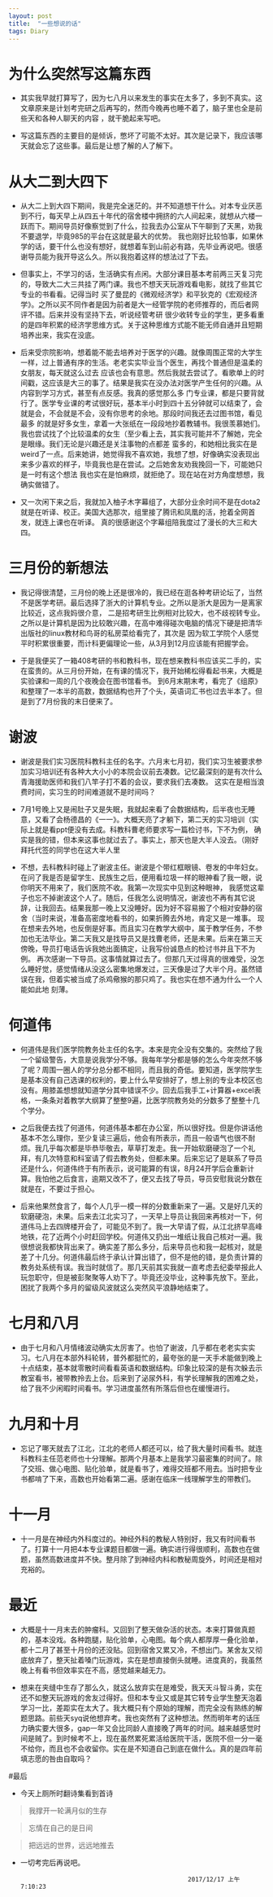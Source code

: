 ```yaml
---
layout: post
title:  "一些想说的话"
tags: Diary
---
```

# 为什么突然写这篇东西

- 其实我早就打算写了，因为七八月以来发生的事实在太多了，多到不真实。这文章原来是计划考完研之后再写的，然而今晚再也睡不着了，脑子里也全是前些天和各种人聊天的内容
，就干脆起来写吧。

- 写这篇东西的主要目的是倾诉，憋坏了可能不太好。其次是记录下，我应该哪天就会忘了这些事。最后是让想了解的人了解下。

# 从大二到大四下

- 从大二上到大四下期间，我是完全迷茫的。并不知道想干什么。对本专业厌恶到不行，每天早上从四五十年代的宿舍楼中拥挤的六人间起来，就想从六楼一跃而下。期间导员好像察觉到了什么，拉我去办公室从下午聊到了天黑，劝我不要退学，毕竟985的平台在这就是最大的优势。
我也刚好比较怕事，如果休学的话，要干什么也没有想好，就想着车到山前必有路，先毕业再说吧。很感谢导员能为我开导这么久。所以我抱着这样的想法过了下去。

- 但事实上，不学习的话，生活确实有点闲。大部分课目基本考前两三天复习完的，导致大二大三共挂了两门课。我也不想天天玩游戏看电影，就找了些其它专业的书看看。记得当时
买了曼昆的《微观经济学》和平狄克的《宏观经济学》。之所以买不同作者是因为前者是大一经管学院的老师推荐的，而后者网评不错。后来并没有坚持下去，听说经管考研
很少收转专业的学生，更多看重的是四年积累的经济学思维方式。关于这种思维方式能不能无师自通并且短期培养出来，我实在没底。

- 后来受宗院影响，想着能不能去培养对于医学的兴趣。就像周围正常的大学生一样，过上普通有序的生活。老老实实毕业当个医生，再找个普通但是温柔的女朋友，每天就这么过去
应该也会有意思。然后我就去尝试了。看歌单上的时间戳，这应该是大三的事了。结果是我实在没办法对医学产生任何的兴趣。从内容到学习方式，甚至有点反感。我真的感觉那么多
门专业课，都是只要背就行了。医学专业课的考试很好玩，基本半小时到四十五分钟就可以结束了，会就是会，不会就是不会，没有你思考的余地。那段时间我还去过图书馆，看见最多
的就是好多女生，拿着一大张纸在一段段地抄着教辅书。我很羡慕她们。我也尝试找了个比较温柔的女生（至少看上去，其实我可能并不了解她，完全是眼缘。我们无论是兴趣还是关注事物的点都差
蛮多的，和她相比我实在是weird了一点。后来她讲，她觉得我不喜欢她，我想了想，好像确实没表现出来多少喜欢的样子，毕竟我也是在尝试。之后她舍友劝我挽回一下，可能她只是一时有这个想法
我也实在是怕麻烦，就拒绝了。现在站在对方角度想想，我确实做错了。

- 又一次闲下来之后，我就加入柚子木字幕组了，大部分业余时间不是在dota2就是在听译、校正。美国大选那次，组里接了腾讯和凤凰的活，抢着全网首发，就连上课也在听译。
真的很感谢这个字幕组陪我度过了漫长的大三和大四。

# 三月份的新想法

- 我记得很清楚，三月份的晚上还是很冷的，我已经在逛各种考研论坛了，当然不是医学考研。最后选择了浙大的计算机专业。之所以是浙大是因为一是离家比较近，这点我妈很介意，
二是招考研生比例相对比较大，也不歧视转专业。之所以是计算机是因为比较敢兴趣，在高中难得碰次电脑的情况下硬是把清华出版社的linux教材和鸟哥的私房菜给看完了，其次是
因为软工学院个人感觉平时积累很重要，而计科更偏理论一些，从3月到12月应该能有把握学会。

- 于是我便买了一箱408考研的书和教科书，现在想来教科书应该买二手的，实在蛮贵的。从三月份开始，在有课的情况下，我开始稀松得看起书来，大概是实验课和一周的几个夜晚会在图书馆看书。
到6月末期末考，看完了《组原》和整理了一本半的高数，数据结构也开了个头，英语词汇书也过去半本了。但是到了7月份我的末日便来了。

# 谢波

- 谢波是我们实习医院科教科主任的名字。六月末七月初，我们实习生被要求参加实习培训还有各种大大小小的本院会议前去凑数。记忆最深刻的是有次什么青海援助医师和我们八竿子打不着的会议，要求我们去凑数。
这实在是相当浪费时间，实习生的时间难道就不是时间吗？

- 7月1号晚上又是闹肚子又是失眠，我就起来看了会数据结构，后半夜也无睡意，又看了会杨德昌的《一一》。大概天亮了才躺下，第二天的实习培训（实际上就是看ppt便没有去成。科教科曹老师要求写一篇检讨书，下不为例，
确实是我的错，但本来这事也就过去了。事实上，那天也是大半人没去。（刚好拜托代签的同学也在这大半人里

- 不想，去科教科时碰上了谢波主任。谢波是个带红框眼镜、卷发的中年妇女。在问了我是否是留学生、民族生之后，便用看垃圾一样的眼神看了我一眼，说你明天不用来了，我们医院不收。我第一次现实中见到这种眼神，
我感觉这辈子也忘不掉谢波这个人了。随后，任我怎么说明情况，谢波也不再有其它说辞，让我回去。结果我那一晚上又没睡好。因为好不容易搬了个相对安静的宿舍（当时来说，准备高密度地看书的，如果折腾去外地，肯定又是一堆事。
现在想来去外地，也反倒是好事。而且实习在教学大纲中，属于教学任务，不参加也无法毕业。第二天我又是找导员又是找曹老师，还是未果。后来在第三天傍晚，导员打电话告诉我她出面搞定，让我写份诚恳点的检讨书并且下不为例。
再次感谢一下导员。这事情就算过去了。但那几天过得真的很难受，没怎么睡好觉，感觉情绪从没这么密集地爆发过，三天像是过了大半个月。虽然错误在我，但着实被当成了杀鸡儆猴的那只鸡了。我也实在想不通为什么一个人能如此地
刻薄。

# 何道伟

- 何道伟是我们医学院教务处主任的名字。本来是完全没有交集的。突然给了我一个留级警告，大意是说我学分不够。我每年学分都是够的怎么今年突然不够了呢？周围一圈人的学分总分都不相同，而且我的奇低。要知道，医学院学生是基本没有自己选课的权利的，要上什么早安排好了，想上别的专业本校区也没有。用膝盖想想就知道学分其中错误不少。回去后我手工+计算器+excel表格，一条条对着教学大纲算了整整9遍，比医学院教务处的分数多了整整十几个学分。

- 之后我便去找了何道伟，何道伟基本都在办公室，所以很好找。但是你讲话他基本不怎么理你，至少复读三遍后，他会有所表示，而且一般语气也很不耐烦。我几乎每次都是毕恭毕敬去，草草打发走。我一开始软磨硬泡了一个礼拜，有几次特意和科室请了假去教务处，但都未果。后来忘记了是联系了导员还是什么，何道伟终于有所表示，说可能算的有误，8月24开学后会重新计算。我怕他之后食言，逾期又改不了，便又去找了导员，导员安慰我说分数在就是在，不要过于担心。

- 后来他果然食言了，每个人几乎一模一样的分数重新来了一遍。又是好几天的软磨硬泡，未果。后来去江北实习了，一天早上导员让我回来再核对一下，何道伟马上去四牌楼开会了，可能见不到了。我一大早请了假，从江北挤早高峰地铁，花了近两个小时赶回学校。何道伟又扔出一堆纸让我自己核对一遍。我很想说我都快背出来了。确实差了那么多分，后来导员也和我一起核对，就是差了十几分。何道伟最后终于承认计算出错了，但不是他的错，是负责计算的教务处系统有误。我当时就信了。那几天前其实我就一直考虑去纪委举报此人玩忽职守，但是被彭聚聚等人劝下了。毕竟还没毕业，这种事先放下。至此，困扰了我两个多月的留级风波就这么突然风平浪静地结束了。

# 七月和八月

- 由于七月和八月情绪波动确实太厉害了。也怕了谢波，几乎都在老老实实实习。七八月在本部外科轮转，普外都挺忙的，最夸张的是一天手术能做到晚上十点结束，基本就零散时间看看英语和数据结构。印象比较深的是有次躲去示教室看书，被带教拎去上台。后来到了泌尿外科，有学长理解我的困难之处，给了我不少闲暇时间看书。学习进度虽然有所落后但也在缓慢进行。

# 九月和十月

- 忘记了哪天就去了江北，江北的老师人都还可以，给了我大量时间看书。就连科教科主任范老师也十分理解。那两个月基本上是我学习最密集的时间了。除了交班、做心电图、贴化验单，就是看书了，难得交班都不用去。当时把专业书都啃了下来，高数也开始看第二遍。感谢在临床一线理解学生的带教们。

# 十一月

- 十一月是在神经内外科度过的。神经外科的教秘人特别好，我又有时间看书了。打算十一月把4本专业课题目都做一遍。确实进行得很顺利，高数也在做题，虽然高数进度并不快。整月除了到神经内科和教秘周旋外，时间还是相对充裕的。

# 最近

- 大概是十一月末去的肿瘤科。又回到了整天做杂活的状态。本来打算做真题的，基本没戏。各种跑腿，贴化验单，心电图。每个病人都厚厚一叠化验单，都十二月了甚至十月份的还没贴。回到宿舍又累又冷，不想出门。某舍友又彻底放弃了，整天扯着嗓门玩游戏，实在是想直接倒头就睡。进度真的，我虽然晚上有看书但效率实在不高，感觉越来越无力。

- 想来在夹缝中生存了那么久，就这么放弃实在是难受，我天天斗智斗勇，实在还不如整天玩游戏的舍友过得好。但和本专业又或是其它转专业学生整天泡着学习一比，差距实在太大了。我大概只有个原始的理解，而完全没有熟练的解题思路。前些天syq说他想弃考。我也突然有了这种想法。然而明年考的话压力确实要大很多，gap一年又会比同龄人直接晚了两年的时间。越来越感觉时间是贼了。到时候考不上，现在虽然累死累活给医院干活，医院不但一分一毫不给你，而且也不会收留你。实在是不知道自己到底在做什么。真的是四年前填志愿的咎由自取吗？

#最后

- 今天上厕所时翻诗集看到首诗

> 我撑开一轮满月似的生存

> 忘情在自己的是日间

> 把远远的世界，远远地推去

- 一切考完后再说吧。

                                                    2017/12/17 上午7:10:23
